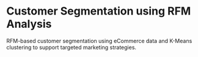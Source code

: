 # Customer Segmentation using RFM Analysis
RFM-based customer segmentation using eCommerce data and K-Means clustering to support targeted marketing strategies.
